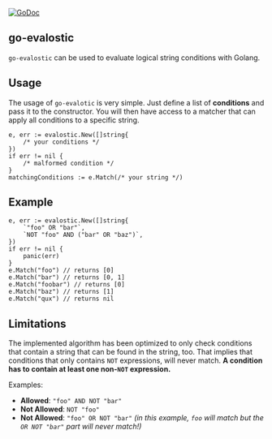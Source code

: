 [![GoDoc](https://godoc.org/github.com/Codehardt/go-evalostic?status.svg)](https://godoc.org/github.com/Codehardt/go-evalostic)

## go-evalostic

`go-evalostic` can be used to evaluate logical string conditions with Golang.

## Usage

The usage of `go-evalotic` is very simple. Just define a list of **conditions** and pass it to the constructor. You will then have 
access to a matcher that can apply all conditions to a specific string.

```golang
e, err := evalostic.New([]string{
    /* your conditions */
})
if err != nil {
    /* malformed condition */
}
matchingConditions := e.Match(/* your string */)
```

## Example

```golang
e, err := evalostic.New([]string{
    `"foo" OR "bar"`,
    `NOT "foo" AND ("bar" OR "baz")`,
})
if err != nil {
    panic(err)
}
e.Match("foo") // returns [0]
e.Match("bar") // returns [0, 1]
e.Match("foobar") // returns [0]
e.Match("baz") // returns [1]
e.Match("qux") // returns nil
```

## Limitations

The implemented algorithm has been optimized to only check conditions that contain a string that can be found in the string, too. 
That implies that conditions that only contains `NOT` expressions, will never match. **A condition has to contain at least one non-`NOT` expression.** 

Examples: 
- **Allowed**: `"foo" AND NOT "bar"`
- **Not Allowed**: `NOT "foo"`
- **Not Allowed**: `"foo" OR NOT "bar"` _(in this example, `foo` will match but the `OR NOT "bar"` part will never match!)_
